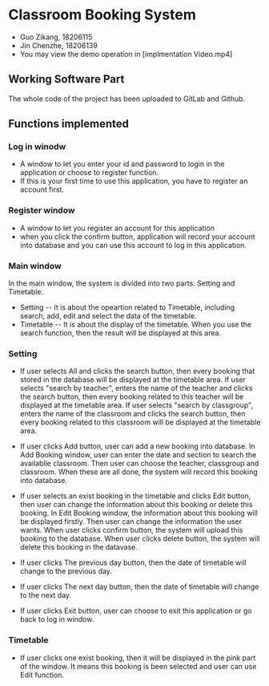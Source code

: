 # Classroom Booking System

- Guo Zikang, 18206115
- Jin Chenzhe, 18206139
- You may view the demo operation in [implmentation Video.mp4] 

## Working Software Part

The whole code of the project has been uploaded to GitLab and Github.

## Functions implemented

### Log in winodw

* A window to let you enter your id and password to login in the application or choose to register function.
* If this is your first time to use this application, you have to register an account first.

### Register window

* A window to let you register an account for this application
* when you click the confirm button, application will record your account into database and you can use this account to log in this application.

### Main window

In the main window, the system is divided into two parts: Setting and Timetable.

- Setting -- It is about the opeartion related to Timetable, including search, add, edit and select the data of the timetable.
- Timetable -- It is about the display of the timetable. When you use the search function, then the result will be displayed at this area.

### Setting

* If user selects All and clicks the search button, then every booking that stored in the database will be displayed at the timetable area.
If user selects "search by teacher", enters the name of the teacher and clicks the search button, then every booking related to this teacher will be displayed at the timetable area.
If user selects "search by classgroup", enters the name of the classroom and clicks the search button, then every booking related to this classroom will be displayed at the timetable area.

* If user clicks Add button, user can add a new booking into database.
In Add Booking window, user can enter the date and section to search the availablle classroom. Then user can choose the teacher, classgroup and classroom.
When these are all done, the system will record this booking into database.

* If user selects an exist booking in the timetable and clicks Edit button, then user can change the information about this booking or delete this booking.
In Edit Booking window, the information about this booking will be displayed firstly. Then user can change the information the user wants.
When user clicks confirm button, the system will upload this booking to the database.
When user clicks delete button, the system will delete this booking in the datavase.

* If user clicks The previous day button, then the date of timetable will change to the previous day.

* If user clicks The next day button, then the date of timetable will change to the next day.

* If user clicks Exit button, user can choose to exit this application or go back to log in window.

### Timetable

* If user clicks one exist booking, then it will be displayed in the pink part of the window. It means this booking is been selected and user can use Edit function.

